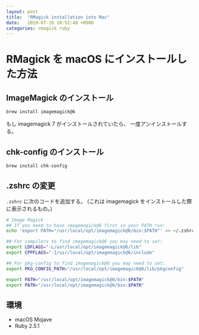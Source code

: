 ```yaml
---
layout: post
title:  "RMagick installation into Mac"
date:   2019-07-16 10:52:48 +0900
categories: rmagick ruby
---
```


# RMagick を macOS にインストールした方法

## ImageMagick のインストール

```sh
brew install imagemagick@6
```

もし imagemagick 7 がインストールされていたら、
一度アンインストールする。

## chk-config のインストール

```sh
brew install chk-config
```

## .zshrc の変更

`.zshrc` に次のコードを追加する。
(これは imagemagick をインストールした際に表示されるもの。)

```sh
# Image Magick
## If you need to have imagemagick@6 first in your PATH run:
echo 'export PATH="/usr/local/opt/imagemagick@6/bin:$PATH"' >> ~/.zshrc

## For compilers to find imagemagick@6 you may need to set:
export LDFLAGS="-L/usr/local/opt/imagemagick@6/lib"
export CPPFLAGS="-I/usr/local/opt/imagemagick@6/include"

## For pkg-config to find imagemagick@6 you may need to set:
export PKG_CONFIG_PATH="/usr/local/opt/imagemagick@6/lib/pkgconfig"

export PATH="/usr/local/opt/imagemagick@6/bin:$PATH"
export PATH="/usr/local/opt/imagemagick@6/bin:$PATH"
```

## 環境

* macOS Mojave
* Ruby 2.5.1
